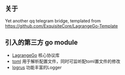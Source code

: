 ## 关于

Yet another qq telegram bridge, templated from https://github.com/ExquisiteCore/LagrangeGo-Template

## 引入的第三方 go module

- [LagrangeGo](https://github.com/LagrangeDev/LagrangeGo)
  核心协议库
- [toml](https://github.com/BurntSushi/toml)
  用于解析配置文件，同时可监听配toml置文件的修改
- [logrus](https://github.com/sirupsen/logrus)
  功能丰富的Logger

